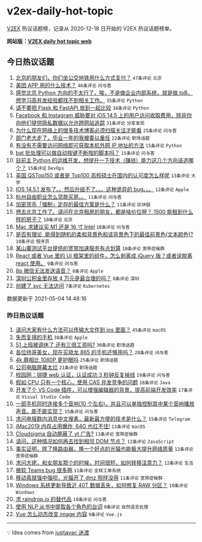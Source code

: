 # v2ex-daily-hot-topic

[V2EX](https://www.v2ex.com/) 热议话题榜，记录从 2020-12-18 日开始的 V2EX 热议话题榜单。

**网站版：[V2EX daily hot topic web](https://boojack.github.io/v2ex-daily-hot-topic-web/)**

## 今日热议话题

<!-- TODAY BEGIN -->

1. [北京的朋友们，你们坐公交地铁用什么方式支付？](https://www.v2ex.com/t/774819) `47条评论` `北京`
1. [美团 APP 用的什么技术？](https://www.v2ex.com/t/774833) `46条评论` `问与答`
1. [感觉北京 Python 方向的不太行了，唉，不是做企业内部系统，就是做 toB，想学习高并发经验都找不到相关工作。](https://www.v2ex.com/t/774840) `35条评论` `Python`
1. [请不要把 Flask 和 FastAPI 放到一起比较](https://www.v2ex.com/t/774831) `34条评论` `Python`
1. [Facebook 和 Instagram 威胁要对 iOS 14.5 上的用户访问收取费用，除非你向他们提供隐私数据以允许跨网站追踪](https://www.v2ex.com/t/774864) `31条评论` `分享发现`
1. [为什么现在网络上的很多技术博客必须扫描关注才能看](https://www.v2ex.com/t/774882) `25条评论` `问与答`
1. [部门老大走了，毕业一年的我被委以重任](https://www.v2ex.com/t/774868) `22条评论` `职场话题`
1. [有没有不需要访问网络即可获取本机外网 IP 地址的方法](https://www.v2ex.com/t/774884) `15条评论` `Python`
1. [bat 批处理可以做自动按键不断按的脚本吗？](https://www.v2ex.com/t/774876) `15条评论` `问与答`
1. [目前主 Python 的运维开发，想提升一下技术（赚钱）能力这几个方向该选哪个？](https://www.v2ex.com/t/774851) `15条评论` `DevOps`
1. [英国 QSTop150 或者是 Top100 高校硕士在国内的认可度怎么样呢](https://www.v2ex.com/t/774859) `13条评论` `大学`
1. [IOS 14.5.1 发布了。。然后升级不了。。。这种诡异的 bug。。。](https://www.v2ex.com/t/774827) `12条评论` `Apple`
1. [杭州自由职业怎么贷款买房。。](https://www.v2ex.com/t/774903) `11条评论` `问与答`
1. [加密货币「强制」定存的最佳方案是什么？](https://www.v2ex.com/t/774835) `11条评论` `区块链`
1. [想去北京工作了。请问在北京租房的朋友，都是啥价位呀？ 1500 能租到什么样的房子？](https://www.v2ex.com/t/774895) `10条评论` `北京`
1. [Mac 求建议买 M1 还是 16 寸 Intel](https://www.v2ex.com/t/774880) `10条评论` `问与答`
1. [是否有理论, 能得到随机的柔和背景色和该背景色下的最佳前景色(文本颜色)?](https://www.v2ex.com/t/774875) `10条评论` `程序员`
1. [某山寨测试平台提供的宽带加速服务有点划算](https://www.v2ex.com/t/774842) `10条评论` `宽带症候群`
1. [React 或者 Vue 里的 UI 框架里的组件，怎么剥离成 jQuery 版？或者说脱离 react 使用。](https://www.v2ex.com/t/774878) `9条评论` `问与答`
1. [8p 微信无法发送语音？](https://www.v2ex.com/t/774849) `8条评论` `Apple`
1. [深圳公积金里存放 4 万元是最合理的吗？](https://www.v2ex.com/t/774824) `8条评论` `深圳`
1. [创建了 svc 无法访问](https://www.v2ex.com/t/774862) `7条评论` `Kubernetes`

数据更新于 2021-05-04 14:48:16

<!-- TODAY END -->

### 昨日热议话题

<!-- YESTERDAY BEGIN -->

1. [请问大家有什么方法可以传输大文件到 ios 里面？](https://www.v2ex.com/t/774707) `45条评论` `macOS`
1. [失而复得的手机](https://www.v2ex.com/t/774698) `38条评论` `Apple`
1. [51 上班被调休了,还有三倍工资吗?](https://www.v2ex.com/t/774721) `30条评论` `职场话题`
1. [各位帅哥美女，现在买骁龙 865 的手机还够用吗？](https://www.v2ex.com/t/774754) `28条评论` `问与答`
1. [4k 屏相比 1080P 更护眼吗](https://www.v2ex.com/t/774776) `25条评论` `职场话题`
1. [公司电脑屏幕太烂](https://www.v2ex.com/t/774733) `21条评论` `职场话题`
1. [校园网：锐捷 web 认证，认证成功 3 秒钟反复掉线](https://www.v2ex.com/t/774703) `19条评论` `问与答`
1. [假如 CPU 只有一个核心，使用 CAS 并发竞争的问题](https://www.v2ex.com/t/774722) `18条评论` `Java`
1. [开发了个 VS Code 插件，可以增强编辑器的背景，提高前端开发效率](https://www.v2ex.com/t/774735) `17条评论` `Visual Studio Code`
1. [一部手机同时连接多个音响(10 个左右)，并且可以单独控制其中某个音响播放声音。能不能实现？](https://www.v2ex.com/t/774788) `15条评论` `问与答`
1. [求问电报群内消息中文搜素，最新最方便的技术是什么？](https://www.v2ex.com/t/774704) `15条评论` `Telegram`
1. [iMac2019 内存占用爆炸, 64G 也扛不住!](https://www.v2ex.com/t/774791) `13条评论` `macOS`
1. [Cloudsigma 自动屏蔽了 yt 广告?](https://www.v2ex.com/t/774751) `13条评论` `宽带症候群`
1. [请问，这种情况如何再去找到相邻 DOM 节点？](https://www.v2ex.com/t/774774) `12条评论` `JavaScript`
1. [事实证明，除了换路由器，换一个好点的光猫也能极大提升网络质量](https://www.v2ex.com/t/774765) `12条评论` `宽带症候群`
1. [求问大佬，和女朋友那个的时候，时间很短，如何转移注意力？](https://www.v2ex.com/t/774730) `12条评论` `生活`
1. [微软 Teams bug 很多啊](https://www.v2ex.com/t/774801) `11条评论` `全球工单系统`
1. [移动真就强中强呗，光猫开了 dmz 照样没用](https://www.v2ex.com/t/774770) `11条评论` `宽带症候群`
1. [Windows 系统更新导致近 40T 数据丢失，如何修复 RAW 分区？](https://www.v2ex.com/t/774775) `10条评论` `Windows`
1. [求 raindrop.io 的替代品](https://www.v2ex.com/t/774746) `10条评论` `问与答`
1. [使用 NLP 从书中提取各个角色的台词](https://www.v2ex.com/t/774795) `9条评论` `自然语言处理`
1. [Vue 怎么动态改变 image 内容](https://www.v2ex.com/t/774786) `9条评论` `Vue.js`

<!-- YESTERDAY END -->

---

💡 Idea comes from [justjavac 迷渡](https://github.com/justjavac/)
